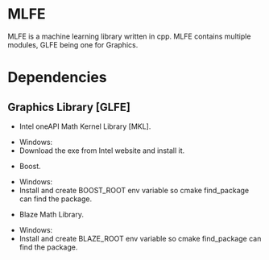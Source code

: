 # MLFE
MLFE is a machine learning library written in cpp.
MLFE contains multiple modules, GLFE being one for Graphics.

# Dependencies
## Graphics Library [GLFE]
* Intel oneAPI Math Kernel Library [MKL].
 - Windows:
  - Download the exe from Intel website and install it.
* Boost.
 - Windows:
  - Install and create BOOST_ROOT env variable so cmake find_package can find the package.
* Blaze Math Library.
 - Windows:
  - Install and create BLAZE_ROOT env variable so cmake find_package can find the package.
